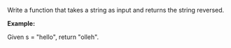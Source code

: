 
Write a function that takes a string as input and returns the string reversed.


**Example:**<br />
Given s = "hello", return "olleh".

